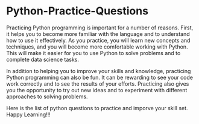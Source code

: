 # Python-Practice-Questions
Practicing Python programming is important for a number of reasons. First, it helps you to become more familiar with the language and to understand how to use it effectively. As you practice, you will learn new concepts and techniques, and you will become more comfortable working with Python. This will make it easier for you to use Python to solve problems and to complete data science tasks.

In addition to helping you to improve your skills and knowledge, practicing Python programming can also be fun. It can be rewarding to see your code work correctly and to see the results of your efforts. Practicing also gives you the opportunity to try out new ideas and to experiment with different approaches to solving problems.

Here is the list of python questions to practice and imporve your skill set. Happy Learning!!!


